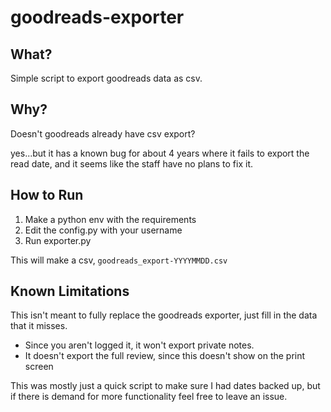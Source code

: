 # goodreads-exporter
## What?
Simple script to export goodreads data as csv.

## Why?
Doesn't goodreads already have csv export?

yes...but it has a known bug for about 4 years where it fails to export the read date, and it seems like the staff have no plans to fix it.

## How to Run
1. Make a python env with the requirements
2. Edit the config.py with your username
3. Run exporter.py

This will make a csv, `goodreads_export-YYYYMMDD.csv`

## Known Limitations
This isn't meant to fully replace the goodreads exporter, just fill in the data that it misses.
- Since you aren't logged it, it won't export private notes.
- It doesn't export the full review, since this doesn't show on the print screen

This was mostly just a quick script to make sure I had dates backed up, but if there is demand for more functionality feel free to leave an issue.

